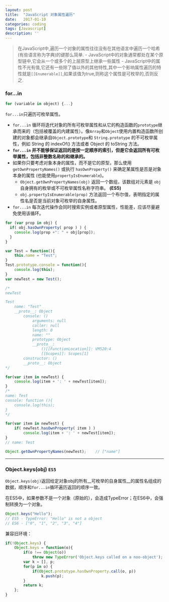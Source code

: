 ```yaml
---
layout: post
title:  "JavaScript 对象属性遍历"
date:   2017-01-10
categories: coding
tags: [Javascript]
description: ''
---
```


> 在JavaScript中,遍历一个对象的属性往往没有在其他语言中遍历一个哈希(有些语言称为字典)的键那么简单.
    - JavaScript中的对象通常都处在某个原型链中,它会从一个或多个的上层原型上继承一些属性
    - JavaScript中的属性不光有值,它还有一些除了值以外的其他特性,其中一个影响属性遍历的特性就是`[[Enumerable]]`,如果该值为true,则称这个属性是可枚举的,否则反之.

### for...in

``` javascript
for (variable in object) {...}
```

`for...in`只遍历可枚举属性。

+ `for...in` 循环将迭代对象的所有可枚举属性和从它的构造函数的`prototype`继承而来的（包括被覆盖的内建属性）。像`Array`和`Object`使用内置构造函数所创建的对象都会继承自`Object.prototype`和 `String.prototype` 的不可枚举属性，例如 String 的 indexOf()  方法或者 Object 的 toString 方法。
+ __`for...in` 并不能够保证返回的是按一定顺序的索引，但是它会返回所有可枚举属性，包括非整数名称的和继承的。__
+ 如果你只要考虑对象本身的属性，而不是它的原型，那么使用 `getOwnPropertyNames()` 或执行  `hasOwnProperty()` 来确定某属性是否是对象本身的属性 (也能使用`propertyIsEnumerable`)。
    - `Object.getOwnPropertyNames(obj)` 返回一个数组，该数组对元素是 `obj` 自身拥有的枚举或不可枚举属性名称字符串。 __(ES5)__
    - `obj.propertyIsEnumerable(prop)` 方法返回一个布尔值，表明指定的属性名是否是当前对象可枚举的自身属性。
+ `for...in` 每次迭代操作会同时搜索实例或者原型属性，性能差，应该尽量避免使用该循环。

``` javascript
for (var prop in obj) {
  if( obj.hasOwnProperty( prop ) ) {
    console.log(prop +": " + obj[prop]);
  } 
}
```

``` javascript
var Test = function(){
    this.name = "Test";
}
Test.prototype.console = function(){
    console.log(this);
}
var newTest = new Test();

/*
newTest

Test
    name: "Test"
    __proto__: Object
        console: ()
            arguments: null
            caller: null
            length: 0
            name: ""
            prototype: Object
            __proto__:
                ()[[FunctionLocation]]: VM520:4
                [[Scopes]]: Scopes[1]
        constructor: ()
        __proto__: Object
*/

for(var item in newTest) {
    console.log(item + ': ' + newTest[item]);
}
/*
name: Test
console: function (){
    console.log(this);
}
*/

for(var item in newTest) {
    if( newTest.hasOwnProperty( item ) ) 
        console.log(item + ': ' + newTest[item]);
}
// name: Test

Object.getOwnPropertyNames(newTest);    // ["name"]
```

-------

### Object.keys(obj) `ES5`

`Object.keys(obj)`返回给定对象obj的所有__可枚举的自身属性__的属性名组成的数据，顺序和`for...in`循环遍历返回的顺序一致。

在ES5中，如果参数不是一个对象（原始的），会造成TypeError；在ES6中，会强制转换为一个对象。

``` javascript
Object.keys("Hello");
// ES5 - TypeError: "Hello" is not a object
// ES6 - ["0", "1", "2", "3", "4"]
```

兼容旧环境：
``` javascript
if(!Object.keys) {
    Object.keys = function(o){
        if(o !== Object(o))
        	throw new TypeError('Object.keys called on a noo-object');
        var k = [], p;
        for(p in o) {
        	if(Object.prototype.hasOwnProperty.call(o, p))
        		k.push(p);
        }
        return k;
    };
}
```
